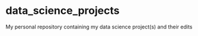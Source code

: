 # data_science_projects
My personal repository containing my data science project(s) and their edits
